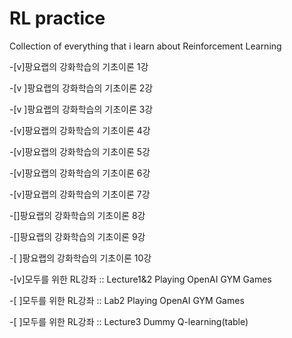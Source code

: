 # RL practice

Collection of everything that i learn about Reinforcement Learning

-[v]팡요랩의 강화학습의 기초이론 1강

-[v ]팡요랩의 강화학습의 기초이론 2강

-[v ]팡요랩의 강화학습의 기초이론 3강

-[v]팡요랩의 강화학습의 기초이론 4강

-[v]팡요랩의 강화학습의 기초이론 5강

-[v]팡요랩의 강화학습의 기초이론 6강

-[v]팡요랩의 강화학습의 기초이론 7강

-[]팡요랩의 강화학습의 기초이론 8강

-[]팡요랩의 강화학습의 기초이론 9강

-[ ]팡요랩의 강화학습의 기초이론 10강

-[v]모두를 위한 RL강좌 :: Lecture1&2 Playing OpenAI GYM Games

-[ ]모두를 위한 RL강좌 :: Lab2 Playing OpenAI GYM Games

-[ ]모두를 위한 RL강좌 :: Lecture3 Dummy Q-learning(table)